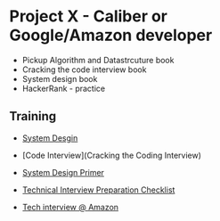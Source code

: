 # Project X - Caliber or Google/Amazon developer

* Pickup Algorithm and Datastrcuture book
* Cracking the code interview book
* System design book
* HackerRank - practice


## Training
* [System Desgin](https://www.educative.io/courses/grokking-the-system-design-interview)
* [Code Interview](Cracking the Coding Interview)
* [System Design Primer](https://github.com/donnemartin/system-design-primer)


* [Technical Interview Preparation Checklist](https://itnext.io/technical-interview-preparation-checklist-b000125f1535)
* [Tech interview @ Amazon](https://www.byte-by-byte.com/amazon-interview/)